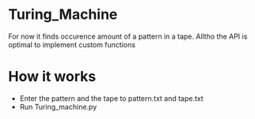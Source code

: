 # Turing_Machine
For now it finds occurence amount of a pattern in a tape. Alltho the API is optimal to implement custom functions

# How it works
- Enter the pattern and the tape to pattern.txt and tape.txt
- Run Turing_machine.py
